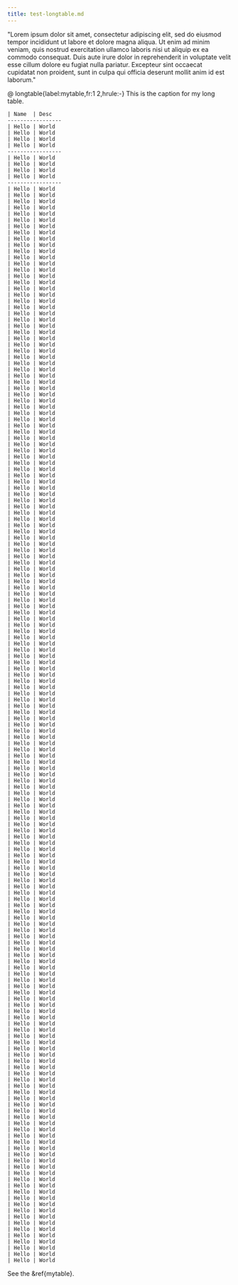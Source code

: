 ```yaml
---
title: test-longtable.md
---
```


"Lorem ipsum dolor sit amet, consectetur adipiscing elit, sed do eiusmod tempor
incididunt ut labore et dolore magna aliqua. Ut enim ad minim veniam, quis
nostrud exercitation ullamco laboris nisi ut aliquip ex ea commodo consequat.
Duis aute irure dolor in reprehenderit in voluptate velit esse cillum dolore eu
fugiat nulla pariatur. Excepteur sint occaecat cupidatat non proident, sunt in
culpa qui officia deserunt mollit anim id est laborum."

@   longtable{label:mytable,fr:1 2,hrule:-}
    This is the caption for my long table.

    | Name  | Desc
    -----------------
    | Hello | World
    | Hello | World
    | Hello | World
    | Hello | World
    -----------------
    | Hello | World
    | Hello | World
    | Hello | World
    | Hello | World
    -----------------
    | Hello | World
    | Hello | World
    | Hello | World
    | Hello | World
    | Hello | World
    | Hello | World
    | Hello | World
    | Hello | World
    | Hello | World
    | Hello | World
    | Hello | World
    | Hello | World
    | Hello | World
    | Hello | World
    | Hello | World
    | Hello | World
    | Hello | World
    | Hello | World
    | Hello | World
    | Hello | World
    | Hello | World
    | Hello | World
    | Hello | World
    | Hello | World
    | Hello | World
    | Hello | World
    | Hello | World
    | Hello | World
    | Hello | World
    | Hello | World
    | Hello | World
    | Hello | World
    | Hello | World
    | Hello | World
    | Hello | World
    | Hello | World
    | Hello | World
    | Hello | World
    | Hello | World
    | Hello | World
    | Hello | World
    | Hello | World
    | Hello | World
    | Hello | World
    | Hello | World
    | Hello | World
    | Hello | World
    | Hello | World
    | Hello | World
    | Hello | World
    | Hello | World
    | Hello | World
    | Hello | World
    | Hello | World
    | Hello | World
    | Hello | World
    | Hello | World
    | Hello | World
    | Hello | World
    | Hello | World
    | Hello | World
    | Hello | World
    | Hello | World
    | Hello | World
    | Hello | World
    | Hello | World
    | Hello | World
    | Hello | World
    | Hello | World
    | Hello | World
    | Hello | World
    | Hello | World
    | Hello | World
    | Hello | World
    | Hello | World
    | Hello | World
    | Hello | World
    | Hello | World
    | Hello | World
    | Hello | World
    | Hello | World
    | Hello | World
    | Hello | World
    | Hello | World
    | Hello | World
    | Hello | World
    | Hello | World
    | Hello | World
    | Hello | World
    | Hello | World
    | Hello | World
    | Hello | World
    | Hello | World
    | Hello | World
    | Hello | World
    | Hello | World
    | Hello | World
    | Hello | World
    | Hello | World
    | Hello | World
    | Hello | World
    | Hello | World
    | Hello | World
    | Hello | World
    | Hello | World
    | Hello | World
    | Hello | World
    | Hello | World
    | Hello | World
    | Hello | World
    | Hello | World
    | Hello | World
    | Hello | World
    | Hello | World
    | Hello | World
    | Hello | World
    | Hello | World
    | Hello | World
    | Hello | World
    | Hello | World
    | Hello | World
    | Hello | World
    | Hello | World
    | Hello | World
    | Hello | World
    | Hello | World
    | Hello | World
    | Hello | World
    | Hello | World
    | Hello | World
    | Hello | World
    | Hello | World
    | Hello | World
    | Hello | World
    | Hello | World
    | Hello | World
    | Hello | World
    | Hello | World
    | Hello | World
    | Hello | World
    | Hello | World
    | Hello | World
    | Hello | World
    | Hello | World
    | Hello | World
    | Hello | World
    | Hello | World
    | Hello | World
    | Hello | World
    | Hello | World
    | Hello | World
    | Hello | World
    | Hello | World
    | Hello | World
    | Hello | World
    | Hello | World
    | Hello | World
    | Hello | World
    | Hello | World
    | Hello | World
    | Hello | World
    | Hello | World
    | Hello | World
    | Hello | World
    | Hello | World
    | Hello | World
    | Hello | World
    | Hello | World
    | Hello | World
    | Hello | World
    | Hello | World
    | Hello | World
    | Hello | World

See the &ref{mytable}.


